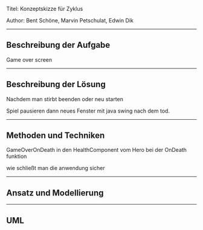 Titel: Konzeptskizze für Zyklus

Author: Bent Schöne, Marvin Petschulat, Edwin Dik

---
## Beschreibung der Aufgabe

Game over screen

---

## Beschreibung der Lösung

Nachdem man stirbt beenden oder neu starten

Spiel pausieren dann neues Fenster mit java swing nach dem tod.


---

## Methoden und Techniken

GameOverOnDeath in den HealthComponent vom Hero bei der OnDeath funktion

wie schließt man die anwendung sicher

---

## Ansatz und Modellierung


---

## UML
